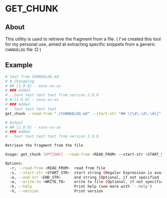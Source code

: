 # GET_CHUNK

## About

This utility is used to retrieve the fragment from a file. ( I've created this tool for my personal use, aimed at extracting specific snippets from a generic `CHANGELOG` file :D )

## Example

```bash
# text from CHANGELOG.md
# # Changelog
# ## [2.0.0] - xxxx-xx-xx
# ### Added
# - text text text text from version 2.0.0
# # [1.0.0] - xxxx-xx-xx
# ### Added
# - text text text text
get_chunk --read-from "./CHANGELOG.md" --start-str "## \[\d\.\d\.\d\]" --write-to "temp_changelog.md"

# Output
# ## [2.0.0] - xxxx-xx-xx
# ### Added
# - text text text text from version 2.0.0
```

```bash
Retrieve the fragment from the file

Usage: get_chunk [OPTIONS] --read-from <READ_FROM> --start-str <START_STR>

Options:
  -r, --read-from <READ_FROM>  read from file
  -s, --start-str <START_STR>  start string (Regular Expression is available)
  -e, --end-str <END_STR>      end string (Optional, if not specified || no final match is found, the file is read to the end. Regular Expression is available)
  -w, --write-to <WRITE_TO>    write to file (Optional, if not specified, output to stdout)
  -h, --help                   Print help (see more with '--help')
  -V, --version                Print version
```